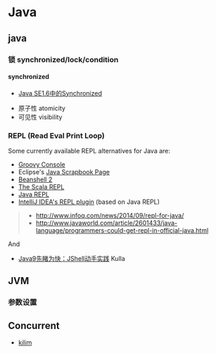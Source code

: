 Java
====

## java

### 锁 synchronized/lock/condition

#### synchronized

- [Java SE1.6中的Synchronized](http://ifeve.com/java-synchronized/)

* 原子性 atomicity
* 可见性 visibility


### REPL (Read Eval Print Loop)

Some currently available REPL alternatives for Java are:
* [Groovy Console](http://groovy.codehaus.org/Groovy+Console)
* Eclipse's [Java Scrapbook Page][]
* [Beanshell 2](https://code.google.com/p/beanshell2/)
* [The Scala REPL](http://www.scala-lang.org/old/node/2097)
* [Java REPL](https://github.com/albertlatacz/java-repl)
* [IntelliJ IDEA's REPL plugin][] (based on Java REPL)

>- http://www.infoq.com/news/2014/09/repl-for-java/
>- http://www.javaworld.com/article/2601433/java-language/programmers-could-get-repl-in-official-java.html

And

- [Java9先睹为快：JShell动手实践](http://www.importnew.com/16353.html) Kulla

[Java Scrapbook Page]: http://help.eclipse.org/luna/index.jsp?topic=%2Forg.eclipse.jdt.doc.user%2Ftasks%2Ftask-create_scrapbook_page.htm "eclipse java repl plugin"
[IntelliJ IDEA's REPL plugin]: https://plugins.jetbrains.com/plugin/7215?pr=idea

## JVM

### 参数设置


## Concurrent

- [kilim](http://www.malhar.net/sriram/kilim/)
